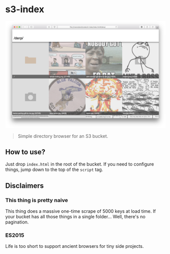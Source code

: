 # s3-index

![screenshot](/screenshot.png)

> Simple directory browser for an S3 bucket.


## How to use?

Just drop `index.html` in the root of the bucket.  If you need to configure things, jump down to the top of the `script` tag.


## Disclaimers

### This thing is pretty naive

This thing does a massive one-time scrape of 5000 keys at load time.  If your bucket has all those things in a single folder...  Well, there's no pagination.

### ES2015

Life is too short to support ancient browsers for tiny side projects.
